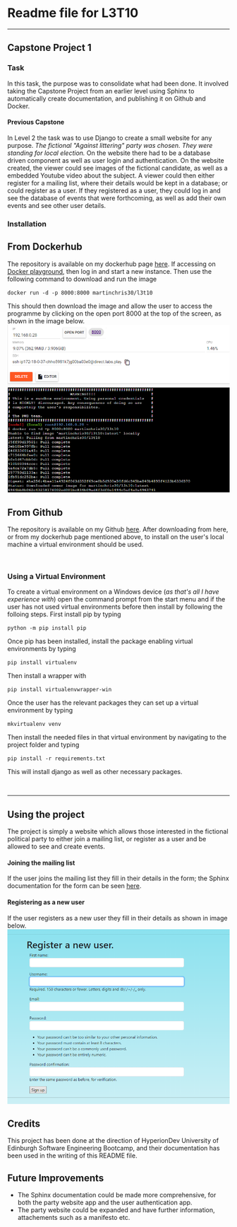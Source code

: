 # **Readme file for L3T10**

***

## **Capstone Project 1**

### **Task**
In this task, the purpose was to consolidate what had been done. It involved taking the Capstone Project from an earlier level using Sphinx to automatically create documentation, and publishing it on Github and Docker.

#### **Previous Capstone**
In Level 2 the task was to use Django to create a small website for any purpose. *The fictional "Against littering" party was chosen. They were standing for local election.* On the website there had to be a database driven component as well as user login and authentication.
On the website created, the viewer could see images of the fictional candidate, as well as a embedded Youtube video about the subject. A viewer could then either register for a mailing list, where their details would be kept in a database; or could register as a user. If they registered as a user, they could log in and see the database of events that were forthcoming, as well as add their own events and see other user details.


### **Installation**
## From Dockerhub
The repository is available on my dockerhub page [here](https://hub.docker.com/repository/docker/martinchris30/l3t10).
If accessing on [Docker playground](https://labs.play-with-docker.com), then log in and start a new instance. Then use the following command to download and run the image 
```
docker run -d -p 8000:8000 martinchris30/l3t10
```
This should then download the image and allow the user to access the programme by clicking on the open port 8000 at the top of the screen, as shown in the image below.
![Screenshot from docker playground, showing open port 8000](.\readme_images\docker_playground.png)


## From Github
The repository is available on my Github [here](https://github.com/ChrisMartin30/l3t10).
After downloading from here, or from my dockerhub page mentioned above, to install on the user's local machine a virtual environment should be used.

<br />  

### Using a Virtual Environment
To create a virtual environment on a Windows device (*as that's all I have experience with*) open the command prompt from the start menu and if the user has not used virtual environments before then install by following the folloing steps. First install pip by typing
```
python -m pip install pip
```
Once pip has been installed, install the package enabling virtual environments by typing
```
pip install virtualenv
```
Then install a wrapper with
```
pip install virtualenvwrapper-win
```

Once the user has the relevant packages they can set up a virtual environment by typing
```
mkvirtualenv venv
```
Then install the needed files in that virtual environment by navigating to the project folder and typing
```
pip install -r requirements.txt
```
This will install django as well as other necessary packages.

<br/>

***

## Using the project

The project is simply a website which allows those interested in the fictional political party to either join a mailing list, or register as a user and be allowed to see and create events.

#### Joining the mailing list
If the user joins the mailing list they fill in their details in the form; the Sphinx documentation for the form can be seen [here](../project/docs/_build/html/party.html#party.forms.MailingForm).

#### Registering as a new user
If the user registers as a new user they fill in their details as shown in image below.
![Screenshot of register new user page](.\readme_images\register_new_user.png)


## Credits
This project has been done at the direction of HyperionDev University of Edinburgh Software Engineering Bootcamp, and their documentation has been used in the writing of this README file.


## Future Improvements
* The Sphinx documentation could be made more comprehensive, for both the party website app and the user authentication app.
* The party website could be expanded and have further information, attachements such as a manifesto etc.
